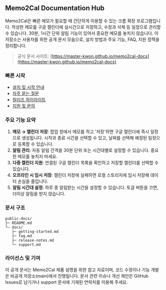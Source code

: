 ## Memo2Cal Documentation Hub

Memo2Cal은 빠른 메모가 필요할 때 간단하게 이용할 수 있는 크롬 확장 프로그램입니다. 작성한 메모를 구글 캘린더에 실시간으로 저장하고, 수정과 삭제 등 일정으로 관리할 수 있습니다. 30분, 1시간 단위 알림 기능이 있어서 중요한 메모를 놓치지 않습니다.
이 저장소는 사용자를 위한 공개 문서 모음으로, 설치 방법과 주요 기능, FAQ, 지원 정책을 정리합니다.

> 공식 문서 사이트: [https://master-kwon.github.io/memo2cal-docs](https://master-kwon.github.io/memo2cal-docs)

### 빠른 시작

-   [설치 및 시작 안내](./docs/getting-started.md)
-   [자주 묻는 질문](./docs/faq.md)
-   [릴리즈 하이라이트](./docs/release-notes.md)
-   [지원 및 문의](./docs/support.md)

### 주요 기능 요약

1. **메모 → 캘린더 저장**: 팝업 창에서 메모를 적고 '저장'하면 구글 캘린더에 즉시 일정으로 생성됩니다. 시작과 종료 시간을 선택할 수 있고, 날짜를 선택해 예정된 일정으로 등록할 수 있습니다.
2. **알림 관리**: 자동 알림 간격을 30분 단위 또는 시간대별로 설정할 수 있습니다. 중요한 메모를 놓치지 마세요.
3. **다중 캘린더 지원**: 연결된 구글 캘린더 목록을 확인하고 저장할 캘린더를 선택할 수 있습니다.
4. **오프라인 시 임시 저장**: 캘린더 저장에 실패하면 로컬 스토리지에 임시 저장해 데이터 손실을 줄입니다.
5. **알림 시간대 설정**: 하루 중 알림받는 시간을 설정할 수 있습니다. 토글 버튼을 끄면, 더이상 알림을 받지 않습니다.

### 문서 구조

```
public-docs/
├─ README.md
└─ docs/
   ├─ getting-started.md
   ├─ faq.md
   ├─ release-notes.md
   └─ support.md
```

### 라이선스 및 기여

이 공개 문서는 Memo2Cal 제품 설명을 위한 참고 자료이며, 코드 수정이나 기능 개발은 비공개 저장소(main)에서 진행됩니다. 문서 관련 이슈나 개선 제안은 GitHub Issues로 남기거나 support 문서에 기재된 연락처를 이용해 주세요.

